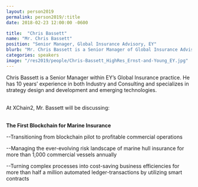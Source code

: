 ```yaml
---
layout: person2019
permalink: person2019/:title
date: 2018-02-23 12:00:00 -0600

title:  "Chris Bassett"
name: "Mr. Chris Bassett"
position: "Senior Manager, Global Insurance Advisory, EY"
blurb: "Mr. Chris Bassett is a Senior Manager of Global Insurance Advisory at EY."
categories: speakers
image: "/res2019/people/Chris-Bassett_HighRes_Ernst-and-Young_EY.jpg"
---
```

Chris Bassett is a Senior Manager within EY’s Global Insurance practice. He has 10 years’ experience in both Industry and Consulting and specializes in strategy design and development and emerging technologies.

<br>
At XChain2, Mr. Bassett will be discussing:
<br>
<br>
<p><b>The First Blockchain for Marine Insurance</b></p>

<p>--Transitioning from blockchain pilot to profitable commercial operations</p>
<p>--Managing the ever-evolving risk landscape of marine hull insurance for more than 1,000 commercial vessels annually</p>
<p>--Turning complex processes into cost-saving business efficiencies for more than half a million automated ledger-transactions by utilizing smart contracts</p> 
